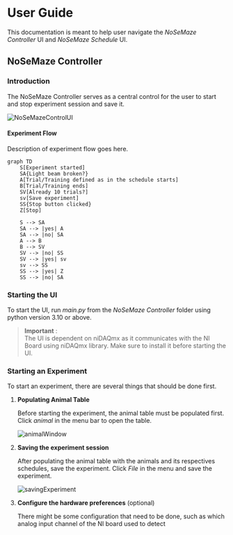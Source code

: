 # User Guide

This documentation is meant to help user navigate the *NoSeMaze Controller* UI and *NoSeMaze Schedule* UI.

## NoSeMaze Controller

### Introduction

The NoSeMaze Controller serves as a central control for the user to start and stop experiment session and save it.

![NoSeMazeControlUI](/Documentation/images/)

#### Experiment Flow

Description of experiment flow goes here.

```mermaid
graph TD
    S[Experiment started]
    SA{Light beam broken?}
    A[Trial/Training defined as in the schedule starts]
    B[Trial/Training ends]
    SV[Already 10 trials?]
    sv[Save experiment]
    SS{Stop button clicked} 
    Z[Stop]

    S --> SA
    SA --> |yes| A
    SA --> |no| SA
    A --> B
    B --> SV
    SV --> |no| SS
    SV --> |yes| sv
    sv --> SS
    SS --> |yes| Z
    SS --> |no| SA

```

### Starting the UI

To start the UI, run *main.py* from the *NoSeMaze Controller* folder using python version 3.10 or above.

> **Important** :  
> The UI is dependent on niDAQmx as it communicates with the NI Board using niDAQmx library. Make sure to install it before starting the UI.

### Starting an Experiment

To start an experiment, there are several things that should be done first.

1. **Populating Animal Table**

    Before starting the experiment, the animal table must be populated first. Click *animal* in the menu bar to open the table.
    </br>

    ![animalWindow](/Documentation/images/)
    </br>

2. **Saving the experiment session**

    After populating the animal table with the animals and its respectives schedules, save the experiment. Click *File* in the menu and save the experiment.
    </br>

    ![savingExperiment](Documentation/images/)
    </br>

3. **Configure the hardware preferences** (optional)

    There might be some configuration that need to be done, such as which analog input channel of the NI board used to detect  
